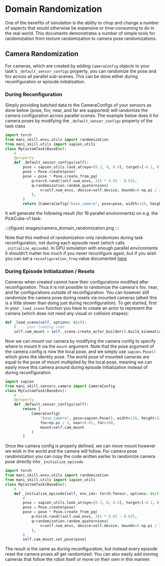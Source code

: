 # Domain Randomization

One of the benefits of simulation is the ability to chop and change a number of aspects that would otherwise be expensive or time-consuming to do in the real world. This documents demonstrates a number of simple tools for randomization from texture randomization to camera pose randomizations.

## Camera Randomization

For cameras, which are created by adding `CameraConfig` objects to your task's `_default_sensor_configs` property, you can randomize the pose and fov across all parallel sub-scenes. This can be done either during reconfiguration or episode initialization.

### During Reconfiguration

Simply providing batched data to the CameraConfigs of your sensors as done below (pose, fov, near, and far are supported) will randomize the camera configuration across parallel scenes. The example below does it for camera poses by modifying the `_default_sensor_configs` property of the task class

```python
import torch
from mani_skill.envs.utils import randomization
from mani_skill.utils import sapien_utils
class MyCustomTask(BaseEnv):
    # ...
    @property
    def _default_sensor_configs(self):
        pose = sapien_utils.look_at(eye=[0.3, 0, 0.6], target=[-0.1, 0, 0.1])
        pose = Pose.create(pose)
        pose = pose * Pose.create_from_pq(
            p=torch.rand((self.num_envs, 3)) * 0.05 - 0.025,
            q=randomization.random_quaternions(
                n=self.num_envs, device=self.device, bounds=(-np.pi / 24, np.pi / 24)
            ),
        )
        return [CameraConfig("base_camera", pose=pose, width=128, height=128, fov=np.pi / 2, near=0.01, far=100)]
```

It will generate the following result (for 16 parallel environments) on e.g. the PickCube-v1 task:

:::{figure} images/camera_domain_randomization.png
:::


Note that this method of randomization only randomizes during task reconfiguration, not during each episode reset (which calls `_initialize_episode`). In GPU simulation with enough parallel environments it shouldn't matter too much if you never reconfigure again, but if you wish you can set a `reconfiguration_freq` value documented [here](./custom_tasks.md#reconfiguring-and-optimization)

### During Episode Initialization / Resets

Cameras when created cannot have their configurations modified after reconfiguration. Thus it is not possible to randomize the camera's fov, near, and far configurations outside of reconfiguration. You can however still randomize the camera pose during resets via mounted cameras (albeit this is a little slower than doing just during reconfiguration). To get started, first in your `_load_scene` function you have to create an actor to represent the camera (which does not need any visual or collision shapes):

```python
def _load_scene(self, options: dict):
    # ... your loading code
    self.cam_mount = self._scene.create_actor_builder().build_kinematic("camera_mount")
```

Now we can mount our camera by modifying the camera config to specify where to mount it via the `mount` argument. Note that the pose argument of the camera config is now the local pose, and we simply use `sapien.Pose()` which gives the identity pose. The world pose of mounted cameras are equal to the pose of mount multiplied by the local pose, meaning we can easily move this camera around during episode initialization instead of during reconfiguration.

```python
import sapien
from mani_skill.sensors.camera import CameraConfig
class MyCustomTask(BaseEnv):
    # ...
    @property
    def _default_sensor_configs(self):
        return [
            CameraConfig(
                "base_camera", pose=sapien.Pose(), width=128, height=128, 
                fov=np.pi / 2, near=0.01, far=100, 
                mount=self.cam_mount
            )
        ]
```

Once the camera config is properly defined, we can move mount however we wish in the world and the camera will follow. For camera pose randomization you can copy the code written earlier to randomize camera pose directly into `_initialize_episode`

```python
import torch
from mani_skill.envs.utils import randomization
from mani_skill.utils import sapien_utils
class MyCustomTask(BaseEnv):
    # ...
    def _initialize_episode(self, env_idx: torch.Tensor, options: dict):
        # ...
        pose = sapien_utils.look_at(eye=[0.3, 0, 0.6], target=[-0.1, 0, 0.1])
        pose = Pose.create(pose)
        pose = pose * Pose.create_from_pq(
            p=torch.rand((self.num_envs, 3)) * 0.05 - 0.025,
            q=randomization.random_quaternions(
                n=self.num_envs, device=self.device, bounds=(-np.pi / 24, np.pi / 24)
            ),
        )
        self.cam_mount.set_pose(pose)
```

The result is the same as during reconfiguration, but instead every episode reset the camera poses all get randomized. You can also easily add moving cameras that follow the robot itself or move on their own in this manner.